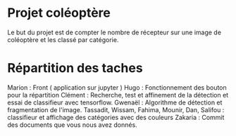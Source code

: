 # Projet coléoptère 

Le but du projet est de compter le nombre de récepteur sur une image de coléoptère et les classé par catégorie.


# Répartition des taches

Marion : Front ( application sur jupyter ) 
Hugo : Fonctionnement des bouton pour la répartition
Clément : Recherche, test et affinement de la détection et essai de classifieur avec tensorflow.
Gwenaël : Algorithme de détection et fragmentation de l'image.
Tassadit, Wissam, Fahima, Mounir, Dan, Salifou : classifieur et affichage des catégories avec des couleurs
Zakaria : Commit des documents que vous nous avez donnés.
